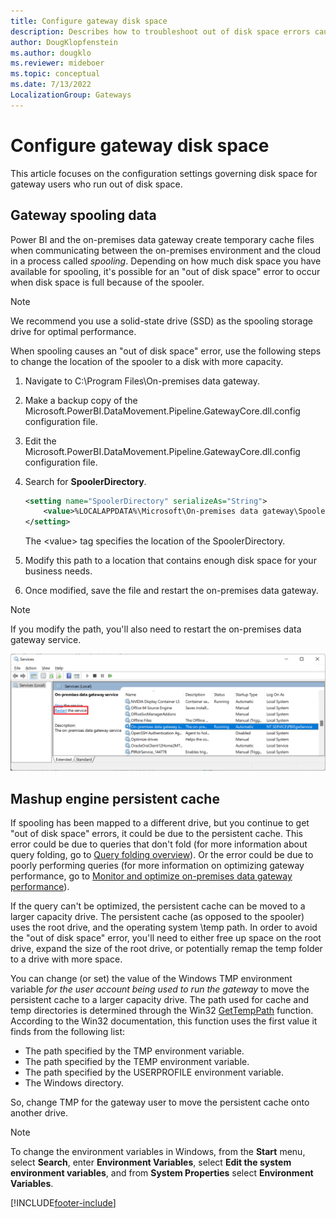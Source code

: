 ```yaml
---
title: Configure gateway disk space
description: Describes how to troubleshoot out of disk space errors caused by gateway spooling and persistent cache filling up all disk space.
author: DougKlopfenstein
ms.author: dougklo
ms.reviewer: mideboer
ms.topic: conceptual
ms.date: 7/13/2022
LocalizationGroup: Gateways 
---
```


# Configure gateway disk space

This article focuses on the configuration settings governing disk space for gateway users who run out of disk space.

## Gateway spooling data

Power BI and the on-premises data gateway create temporary cache files when communicating between the on-premises environment and the cloud in a process called *spooling*. Depending on how much disk space you have available for spooling, it's possible for an "out of disk space" error to occur when disk space is full because of the spooler.

>[!NOTE]
> We recommend you use a solid-state drive (SSD) as the spooling storage drive for optimal performance.

When spooling causes an "out of disk space" error, use the following steps to change the location of the spooler to a disk with more capacity.

1. Navigate to C:\Program Files\On-premises data gateway\.
2. Make a backup copy of the Microsoft.PowerBI.DataMovement.Pipeline.GatewayCore.dll.config configuration file.
3. Edit the Microsoft.PowerBI.DataMovement.Pipeline.GatewayCore.dll.config configuration file.
4. Search for **SpoolerDirectory**.

   ```xml
   <setting name="SpoolerDirectory" serializeAs="String">
       <value>%LOCALAPPDATA%\Microsoft\On-premises data gateway\Spooler</value>
   </setting>
   ```

   The \<value> tag specifies the location of the SpoolerDirectory.

5. Modify this path to a location that contains enough disk space for your business needs.  
6. Once modified, save the file and restart the on-premises data gateway.

>[!NOTE]
> If you modify the path, you'll also need to restart the on-premises data gateway service.

[![Screenshot](media/service-gateway-configure-disk-space/restart-service.png)](media/service-gateway-configure-disk-space/restart-service.png#lightbox)

## Mashup engine persistent cache

If spooling has been mapped to a different drive, but you continue to get "out of disk space" errors, it could be due to the persistent cache. This error could be due to queries that don't fold (for more information about query folding, go to [Query folding overview](/power-query/query-folding-basics#query-folding-overview)). Or the error could be due to poorly performing queries (for more information on optimizing gateway performance, go to [Monitor and optimize on-premises data gateway performance](service-gateway-performance.md)).

If the query can't be optimized, the persistent cache can be moved to a larger capacity drive. The persistent cache (as opposed to the spooler) uses the root drive, and the operating system \temp path. In order to avoid the "out of disk space" error, you'll need to either free up space on the root drive, expand the size of the root drive, or potentially remap the temp folder to a drive with more space.

You can change (or set) the value of the Windows TMP environment variable *for the user account being used to run the gateway* to move the persistent cache to a larger capacity drive. The path used for cache and temp directories is determined through the Win32 [GetTempPath](/windows/win32/api/fileapi/nf-fileapi-gettemppatha) function. According to the Win32 documentation, this function uses the first value it finds from the following list:

* The path specified by the TMP environment variable.
* The path specified by the TEMP environment variable.
* The path specified by the USERPROFILE environment variable.
* The Windows directory.

So, change TMP for the gateway user to move the persistent cache onto another drive.

>[!NOTE]
>To change the environment variables in Windows, from the **Start** menu, select **Search**, enter **Environment Variables**, select **Edit the system environment variables**, and from **System Properties** select **Environment Variables**.

[!INCLUDE[footer-include](../includes/footer-banner.md)]
